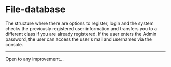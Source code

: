 # File-database
The structure where there are options to register, login and the system checks the previously registered user information and transfers you to a different class if you are already registered. If the user enters the Admin password, the user can access the user's mail and usernames via the console.
*********************************************
Open to any improvement...
